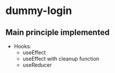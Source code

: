# dummy-login

## Main principle implemented

- Hooks:
  - useEffect
  - useEffect with cleanup function
  - useReducer
